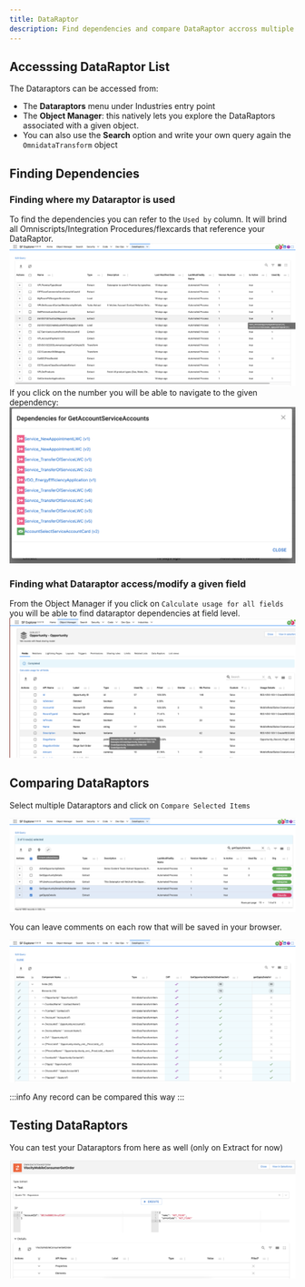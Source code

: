 ```yaml
---
title: DataRaptor
description: Find dependencies and compare DataRaptor accross multiple orgs
---
```


## Accesssing DataRaptor List

The Dataraptors can be accessed from:
- The **Dataraptors** menu under Industries entry point
- The **Object Manager**: this natively lets you explore the DataRaptors associated with a given object.
- You can also use the **Search** option and write your own query again the `OmnidataTransform` object

## Finding Dependencies
### Finding where my Dataraptor is used
To find the dependencies you can refer to the `Used by` column. It will brind all Omniscripts/Integration Procedures/flexcards that reference your DataRaptor.
![dataraptor](./whereUsed1.png)
If you click on the number you will be able to navigate to the given dependency:
![dataraptor](./whereUsed2.png)

### Finding what Dataraptor access/modify a given field
From the Object Manager if you click on `Calculate usage for all fields` you will be able to find dataraptor dependencies at field level.
![dataraptor](./fieldUsage.png)

## Comparing DataRaptors

Select multiple Dataraptors and click on `Compare Selected Items`


![dataraptor](./compare1.png)

You can leave comments on each row that will be saved in your browser.

![dataraptor](./compare2.png)

:::info
Any record can be compared this way
:::

## Testing DataRaptors
You can test your Dataraptors from here as well (only on Extract for now)

![dataraptor](./testing.png)